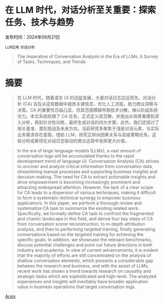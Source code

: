 # 在 LLM 时代，对话分析至关重要：探索任务、技术与趋势

发布时间：2024年09月21日

`LLM应用` `对话分析`

> The Imperative of Conversation Analysis in the Era of LLMs: A Survey of Tasks, Techniques, and Trends

# 摘要

> 在 LLM 时代，随着语言 UI 的迅猛发展，大量对话日志应运而生。对话分析 (CA) 旨在从这些数据中提炼关键信息，优化人工流程，助力商业洞察与决策。CA 的重要性日益凸显，但其范围模糊导致技术分散，难以形成系统合力。本文系统梳理了 CA 任务，正式定义其范畴，并提出从场景重建到深入分析，再到针对性训练，最终生成对话的四大步骤。此外，我们还探讨了相关基准、潜在挑战及未来方向。当前研究多聚焦于浅层对话元素，与实际业务需求存在差距。借助 LLM，研究正转向因果关系与高级策略任务。这些分析成果将在对话日志驱动的商业运营中发挥更大价值。

> In the era of large language models (LLMs), a vast amount of conversation logs will be accumulated thanks to the rapid development trend of language UI. Conversation Analysis (CA) strives to uncover and analyze critical information from conversation data, streamlining manual processes and supporting business insights and decision-making. The need for CA to extract actionable insights and drive empowerment is becoming increasingly prominent and attracting widespread attention. However, the lack of a clear scope for CA leads to a dispersion of various techniques, making it difficult to form a systematic technical synergy to empower business applications. In this paper, we perform a thorough review and systematize CA task to summarize the existing related work. Specifically, we formally define CA task to confront the fragmented and chaotic landscape in this field, and derive four key steps of CA from conversation scene reconstruction, to in-depth attribution analysis, and then to performing targeted training, finally generating conversations based on the targeted training for achieving the specific goals. In addition, we showcase the relevant benchmarks, discuss potential challenges and point out future directions in both industry and academia. In view of current advancements, it is evident that the majority of efforts are still concentrated on the analysis of shallow conversation elements, which presents a considerable gap between the research and business, and with the assist of LLMs, recent work has shown a trend towards research on causality and strategic tasks which are sophisticated and high-level. The analyzed experiences and insights will inevitably have broader application value in business operations that target conversation logs.

[Arxiv](https://arxiv.org/abs/2409.14195)